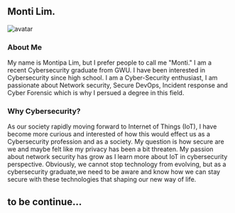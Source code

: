 ## Monti Lim.

![avatar](https://user-images.githubusercontent.com/67212651/85216287-a2e69f00-b350-11ea-95c4-21d11e5474b9.png)

### About Me
My name is Montipa Lim, but I prefer people to call me "Monti." I am a recent Cybersecurity graduate from GWU. I have been interested in Cybersecurity since high school. I am a Cyber-Security enthusiast, I am passionate about Network security, Secure DevOps, Incident response and Cyber Forensic which is why I persued a degree in this field.

### Why Cybersecurity?
As our society rapidly moving forward to Internet of Things (IoT), I have become more curious and interested of how this would effect us as a Cybersecurity profession and as a society. My question is how secure are we and maybe felt like my privacy has been a bit threaten. My passion about network security has grow as I learn more about IoT in cybersecurity perspective. Obviously, we cannot stop  technology from evolving, but as a cybersecurity graduate,we need to be aware and know how we can stay secure with these technologies that shaping our new way of life.

## to be continue...
